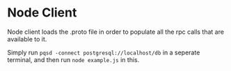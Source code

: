 # Node Client

Node client loads the .proto file in order to populate all the rpc calls that are available to it.

Simply run `pqsd -connect postgresql://localhost/db` in a seperate terminal, and then run `node example.js` in this.